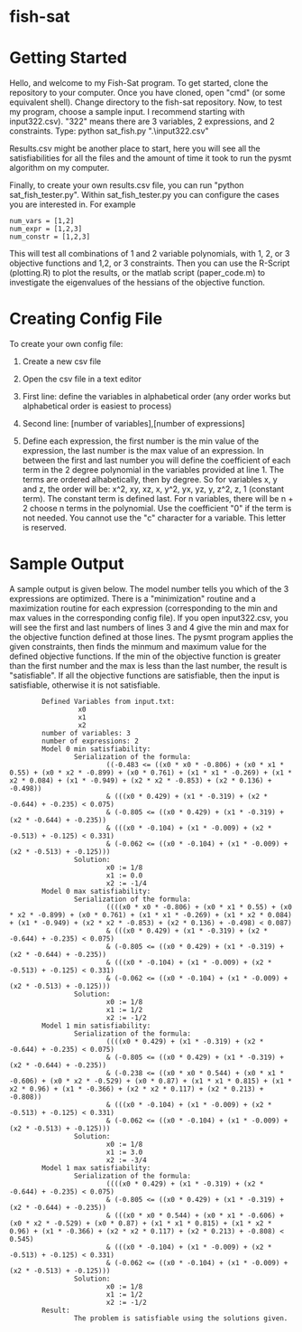 fish-sat
=========
# Getting Started


Hello, and welcome to my Fish-Sat program. To get started, clone the repository to your computer. Once you have cloned, open "cmd" 
(or some equivalent shell). Change directory to the fish-sat repository. Now, to test my program, choose a sample input. I recommend 
starting with input322.csv). "322" means there are 3 variables, 2 expressions, and 2 constraints. Type:
python sat_fish.py ".\\input322.csv"


Results.csv might be another place to start, here you will see all the satisfiabilities for all the files and the amount of time it took to run the pysmt algorithm on my computer.


Finally, to create your own results.csv file, you can run "python  sat_fish_tester.py". Within sat_fish_tester.py you can configure the cases you are interested in. For example
```
num_vars = [1,2]
num_expr = [1,2,3]
num_constr = [1,2,3]
```
This will test all combinations of 1 and 2 variable polynomials, with 1, 2, or 3 objective functions and 1,2, or 3 constraints. Then you can use the R-Script (plotting.R) to plot the results, or the matlab script (paper_code.m) to investigate the eigenvalues of the hessians of the objective function.

# Creating Config File
To create your own config file:
1. Create a new csv file

2. Open the csv file in a text editor

3. First line: define the variables in alphabetical order (any order works but alphabetical order is easiest to process)

4. Second line: [number of variables],[number of expressions]

5. Define each expression, the first number is the min value of the expression, the last number is the max value of an expression. In between the first and last number you will define the coefficient of each term in the 2 degree polynomial in the variables provided at line 1. The terms are ordered alhabetically, then by degree. So for variables x, y and z, the order will be: x^2, xy, xz, x, y^2, yx, yz, y, z^2, z, 1 (constant term). The constant term is defined last. For n variables, there will be n + 2 choose n terms in the polynomial. Use the coefficient "0" if the term is not needed. You cannot use the "c" character for a variable. This letter is reserved.


# Sample Output
A sample output is given below. The model number tells you which of the 3 expressions are optimized. There is a "minimization" routine and a maximization routine for each expression (corresponding to the min and max values in the corresponding config file). If you open input322.csv, you will see the first and last numbers of lines 3 and 4 give the min and max for the objective function defined at those lines. The pysmt program applies the given constraints, then finds the minmum and maximum value for the defined objective functions. If the min of the objective function is greater than the first number and the max is less than the last number, the result is "satisfiable". If all the objective functions are satisfiable, then the input is satisfiable, otherwise it is not satisfiable.
```
        Defined Variables from input.txt:
                 x0
                 x1
                 x2
        number of variables: 3
        number of expressions: 2
        Model 0 min satisfiability: 
                Serialization of the formula:
                        ((-0.483 <= ((x0 * x0 * -0.806) + (x0 * x1 * 0.55) + (x0 * x2 * -0.899) + (x0 * 0.761) + (x1 * x1 * -0.269) + (x1 * x2 * 0.084) + (x1 * -0.949) + (x2 * x2 * -0.853) + (x2 * 0.136) + -0.498)) 
                        & (((x0 * 0.429) + (x1 * -0.319) + (x2 * -0.644) + -0.235) < 0.075)
                        & (-0.805 <= ((x0 * 0.429) + (x1 * -0.319) + (x2 * -0.644) + -0.235))
                        & (((x0 * -0.104) + (x1 * -0.009) + (x2 * -0.513) + -0.125) < 0.331)
                        & (-0.062 <= ((x0 * -0.104) + (x1 * -0.009) + (x2 * -0.513) + -0.125)))
                Solution:
                        x0 := 1/8
                        x1 := 0.0
                        x2 := -1/4
        Model 0 max satisfiability:
                Serialization of the formula:
                        ((((x0 * x0 * -0.806) + (x0 * x1 * 0.55) + (x0 * x2 * -0.899) + (x0 * 0.761) + (x1 * x1 * -0.269) + (x1 * x2 * 0.084) + (x1 * -0.949) + (x2 * x2 * -0.853) + (x2 * 0.136) + -0.498) < 0.087)
                        & (((x0 * 0.429) + (x1 * -0.319) + (x2 * -0.644) + -0.235) < 0.075)
                        & (-0.805 <= ((x0 * 0.429) + (x1 * -0.319) + (x2 * -0.644) + -0.235))
                        & (((x0 * -0.104) + (x1 * -0.009) + (x2 * -0.513) + -0.125) < 0.331)
                        & (-0.062 <= ((x0 * -0.104) + (x1 * -0.009) + (x2 * -0.513) + -0.125)))
                Solution:
                        x0 := 1/8
                        x1 := 1/2
                        x2 := -1/2
        Model 1 min satisfiability:
                Serialization of the formula:
                        ((((x0 * 0.429) + (x1 * -0.319) + (x2 * -0.644) + -0.235) < 0.075)
                        & (-0.805 <= ((x0 * 0.429) + (x1 * -0.319) + (x2 * -0.644) + -0.235))
                        & (-0.238 <= ((x0 * x0 * 0.544) + (x0 * x1 * -0.606) + (x0 * x2 * -0.529) + (x0 * 0.87) + (x1 * x1 * 0.815) + (x1 * x2 * 0.96) + (x1 * -0.366) + (x2 * x2 * 0.117) + (x2 * 0.213) + -0.808))
                        & (((x0 * -0.104) + (x1 * -0.009) + (x2 * -0.513) + -0.125) < 0.331)
                        & (-0.062 <= ((x0 * -0.104) + (x1 * -0.009) + (x2 * -0.513) + -0.125)))
                Solution:
                        x0 := 1/8
                        x1 := 3.0
                        x2 := -3/4
        Model 1 max satisfiability:
                Serialization of the formula:
                        ((((x0 * 0.429) + (x1 * -0.319) + (x2 * -0.644) + -0.235) < 0.075)
                        & (-0.805 <= ((x0 * 0.429) + (x1 * -0.319) + (x2 * -0.644) + -0.235))
                        & (((x0 * x0 * 0.544) + (x0 * x1 * -0.606) + (x0 * x2 * -0.529) + (x0 * 0.87) + (x1 * x1 * 0.815) + (x1 * x2 * 0.96) + (x1 * -0.366) + (x2 * x2 * 0.117) + (x2 * 0.213) + -0.808) < 0.545)
                        & (((x0 * -0.104) + (x1 * -0.009) + (x2 * -0.513) + -0.125) < 0.331)
                        & (-0.062 <= ((x0 * -0.104) + (x1 * -0.009) + (x2 * -0.513) + -0.125)))
                Solution:
                        x0 := 1/8
                        x1 := 1/2
                        x2 := -1/2
        Result:
                The problem is satisfiable using the solutions given.
```
